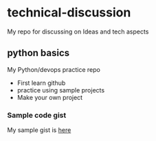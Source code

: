 # technical-discussion
My repo for discussing on Ideas and tech aspects

## python basics
My Python/devops practice repo

* First learn github 
* practice using sample projects
* Make your own project


### Sample code gist
My sample gist is [here](https://gist.github.com/arnabbaks/c658095bb8cad27c7e766bb140665149)

